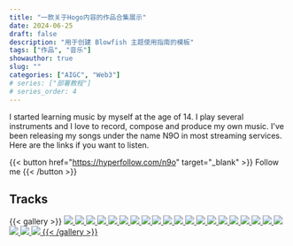 ```yaml
---
title: "一款关于Hogo内容的作品合集展示"
date: 2024-06-25
draft: false
description: "用于创建 Blowfish 主题使用指南的模板"
tags: ["作品", "音乐"]
showauthor: true
slug: ""
categories: ["AIGC", "Web3"]
# series: ["部署教程"]
# series_order: 4
---
```


I started learning music by myself at the age of 14. I play several instruments and I love to record, compose and produce my own music. I've been releasing my songs under the name N9O in most streaming services. Here are the links if you want to listen.

{{< button href="https://hyperfollow.com/n9o" target="_blank" >}}
Follow me
{{< /button >}}

## Tracks

{{< gallery >}}
    <a class="grid-w50 md:grid-w33" href="https://distrokid.com/hyperfollow/n9o/midnight-tension" target="_blank"><img src="https://n9o.xyz/music/images/midnighttension.png" class="nozoom m-0" />
    <a class="grid-w50 md:grid-w33" href="https://distrokid.com/hyperfollow/n9o/far-side-of-a-star" target="_blank"><img src="https://n9o.xyz/music/images/farsideofastar.png" class="nozoom m-0" /> 
    <a class="grid-w50 md:grid-w33" href="https://distrokid.com/hyperfollow/n9o/sleeping-in-cuba" target="_blank"><img src="https://n9o.xyz/music/images/sleepingincuba.png" class="nozoom m-0" />
    <a class="grid-w50 md:grid-w33" href="https://distrokid.com/hyperfollow/n9o/not-here" target="_blank"><img src="https://n9o.xyz/music/images/nothere.png" class="nozoom m-0" />
    <a class="grid-w50 md:grid-w33" href="https://distrokid.com/hyperfollow/n9o/last-smile-ever-heard" target="_blank"><img src="https://n9o.xyz/music/images/lastsmile.png" class="nozoom m-0" />
    <a class="grid-w50 md:grid-w33" href="https://distrokid.com/hyperfollow/n9o/going-nowhere" target="_blank"><img src="https://n9o.xyz/music/images/goingnowhere.png" class="nozoom m-0" />
    <a class="grid-w50 md:grid-w33" href="https://distrokid.com/hyperfollow/n9o/death-is-a-lover-to-us-all" target="_blank"><img src="https://n9o.xyz/music/images/deathisalovertousall.png" class="nozoom m-0" />
    <a class="grid-w50 md:grid-w33" href="https://distrokid.com/hyperfollow/n9o/as-time-goes-by-2" target="_blank"><img src="https://n9o.xyz/music/images/astimegoesby.png" class="nozoom m-0" />
    <a class="grid-w50 md:grid-w33" href="https://distrokid.com/hyperfollow/n9o/empty-room" target="_blank"><img src="https://n9o.xyz/music/images/emptyroom.png" class="nozoom m-0" />
    <a class="grid-w50 md:grid-w33" href="https://distrokid.com/hyperfollow/n9o/finding-a-loophole" target="_blank"><img src="https://n9o.xyz/music/images/findingaloophole.png" class="nozoom m-0" />
    <a class="grid-w50 md:grid-w33" href="https://distrokid.com/hyperfollow/n9o/higher-ground" target="_blank"><img src="https://n9o.xyz/music/images/higherground.png" class="nozoom m-0" />
    <a class="grid-w50 md:grid-w33" href="https://distrokid.com/hyperfollow/n9o/dublin-delay" target="_blank"><img src="https://n9o.xyz/music/images/dublindelay.png" class="nozoom m-0" />
    <a class="grid-w50 md:grid-w33" href="https://distrokid.com/hyperfollow/n9o/remember-a-new-day" target="_blank"><img src="https://n9o.xyz/music/images/rememberanewday.png" class="nozoom m-0" />
    <a class="grid-w50 md:grid-w33" href="https://distrokid.com/hyperfollow/n9o/the-devil-dances-tonight" target="_blank"><img src="https://n9o.xyz/music/images/thedevildancestonight.png" class="nozoom m-0" />
    <a class="grid-w50 md:grid-w33" href="https://distrokid.com/hyperfollow/n9o/beluccis-catwalk" target="_blank"><img src="https://n9o.xyz/music/images/belucciscatwalk.png" class="nozoom m-0" />
    <a class="grid-w50 md:grid-w33" href="https://distrokid.com/hyperfollow/n9o/another-beginning" target="_blank"><img src="https://n9o.xyz/music/images/anotherbeginning.png" class="nozoom m-0" />
    <a class="grid-w50 md:grid-w33" href="https://distrokid.com/hyperfollow/n9o/blue-in-green" target="_blank"><img src="https://n9o.xyz/music/images/blueingreen.png" class="nozoom m-0" />
    <a class="grid-w50 md:grid-w33" href="https://distrokid.com/hyperfollow/n9o/dreaming-in-color" target="_blank"><img src="https://n9o.xyz/music/images/dreamingincolor.png" class="nozoom m-0" />
    <a class="grid-w50 md:grid-w33" href="https://distrokid.com/hyperfollow/n9o/sweet-june" target="_blank"><img src="https://n9o.xyz/music/images/sweetjune.png" class="nozoom m-0" />
    <a class="grid-w50 md:grid-w33" href="https://distrokid.com/hyperfollow/n9o/walking-miles" target="_blank"><img src="https://n9o.xyz/music/images/miles.png" class="nozoom m-0" />
    <a class="grid-w50 md:grid-w33" href="https://distrokid.com/hyperfollow/n9o/a-different-kind-of-tango" target="_blank"><img src="https://n9o.xyz/music/images/tango.png" class="nozoom m-0" />
    <a class="grid-w50 md:grid-w33" href="https://distrokid.com/hyperfollow/n9o/burka" target="_blank"><img src="https://n9o.xyz/music/images/burka.png" class="nozoom m-0" />
    <a class="grid-w50 md:grid-w33" href="https://distrokid.com/hyperfollow/n9o/smoking-with-a-ninja" target="_blank"><img src="https://n9o.xyz/music/images/smokingwithaninja.png" class="nozoom m-0" />
{{< /gallery >}}
